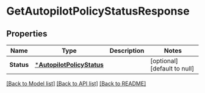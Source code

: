 # GetAutopilotPolicyStatusResponse

## Properties
Name | Type | Description | Notes
------------ | ------------- | ------------- | -------------
**Status** | [***AutopilotPolicyStatus**](AutopilotPolicyStatus.md) |  | [optional] [default to null]

[[Back to Model list]](../README.md#documentation-for-models) [[Back to API list]](../README.md#documentation-for-api-endpoints) [[Back to README]](../README.md)


